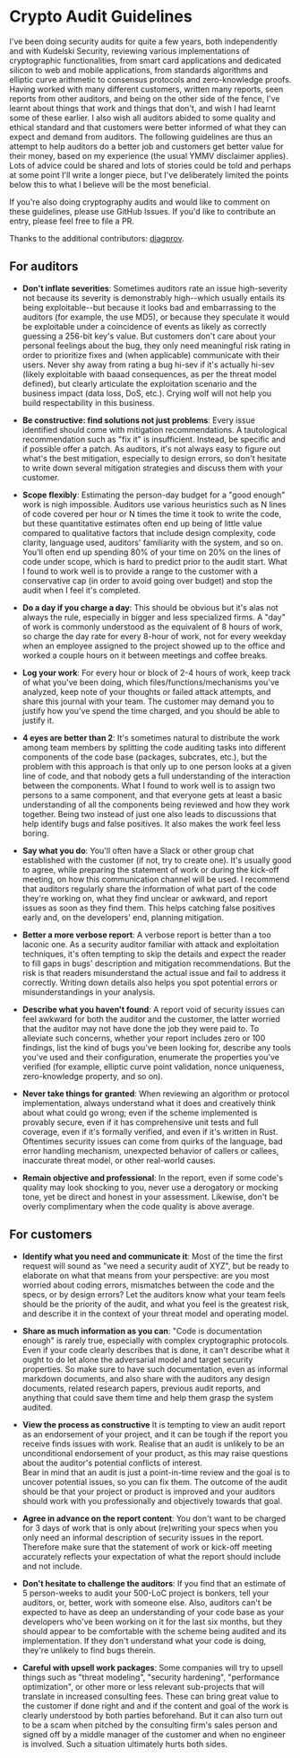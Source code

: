 # Crypto Audit Guidelines

I've been doing security audits for quite a few years, both independently and with Kudelski Security, reviewing various implementations of cryptographic functionalities, from smart card applications and dedicated silicon to web and mobile applications, from standards algorithms and elliptic curve arithmetic to consensus protocols and zero-knowledge proofs.
Having worked with many different customers, written many reports, seen reports from other auditors, and being on the other side of the fence, I've learnt about things that work and things that don't, and wish I had learnt some of these earlier. I also wish all auditors abided to some quality and ethical standard and that customers were better informed of what they can expect and demand from auditors.
The following guidelines are thus an attempt to help auditors do a better job and customers get better value for their money, based on my experience (the usual YMMV disclaimer applies).
Lots of advice could be shared and lots of stories could be told and perhaps at some point I'll write a longer piece, but I've deliberately limited the points below this to what I believe will be the most beneficial.

If you're also doing cryptography audits and would like to comment on these guidelines, please use GitHub Issues.
If you'd like to contribute an entry, please feel free to file a PR.

Thanks to the additional contributors: [diagprov](https://github.com/diagprov).

## For auditors

* **Don't inflate severities**: Sometimes auditors rate an issue high-severity not because its severity is demonstrably high--which usually entails its being exploitable--but because it looks bad and embarrassing to the auditors (for example, the use MD5), or because they speculate it would be exploitable under a coincidence of events as likely as correctly guessing a 256-bit key's value. But customers don't care about your personal feelings about the bug, they only need meaningful risk rating in order to prioritize fixes and (when applicable) communicate with their users. Never shy away from rating a bug hi-sev if it's actually hi-sev (likely exploitable with baaad consequences, as per the threat model defined), but clearly articulate the exploitation scenario and the business impact (data loss, DoS, etc.). Crying wolf will not help you build respectability in this business.

* **Be constructive: find solutions not just problems**: Every issue identified should come with mitigation recommendations. A tautological recommendation such as "fix it" is insufficient. Instead, be specific and if possible offer a patch. As auditors, it's not always easy to figure out what's the best mitigation, especially to design errors, so don't hesitate to write down several mitigation strategies and discuss them with your customer.

* **Scope flexibly**: Estimating the person-day budget for a "good enough" work is nigh impossible. Auditors use various heuristics such as N lines of code covered per hour or N times the time it took to write the code, but these quantitative estimates often end up being of little value compared to qualitative factors that include design complexity, code clarity, language used, auditors' familiarity with the system, and so on. You'll often end up spending 80% of your time on 20% on the lines of code under scope, which is hard to predict prior to the audit start. What I found to work well is to provide a range to the customer with a conservative cap (in order to avoid going over budget) and stop the audit when I feel it's completed.

* **Do a day if you charge a day**: This should be obvious but it's alas not always the rule, especially in bigger and less specialized firms. A "day" of work is commonly understood as the equivalent of 8 hours of work, so charge the day rate for every 8-hour  of work, not for every weekday when an employee assigned to the project showed up to the office and worked a couple hours on it between meetings and coffee breaks.

* **Log your work**: For every hour or block of 2-4 hours of work, keep track of what you've been doing, which files/functions/mechanisms you've analyzed, keep note of your thoughts or failed attack attempts, and share this journal with your team. The customer may demand you to justify how you've spend the time charged, and you should be able to justify it. 

* **4 eyes are better than 2**: It's sometimes natural to distribute the work among team members by splitting the code auditing tasks into different components of the code base (packages, subcrates, etc.), but the problem with this approach is that only up to one person looks at a given line of code, and that nobody gets a full understanding of the interaction between the components. What I found to work well is to assign two persons to a same component, and that everyone gets at least a basic understanding of all the components being reviewed and how they work together. Being two instead of just one also leads to discussions that help identify bugs and false positives. It also makes the work feel less boring.

* **Say what you do**: You'll often have a Slack or other group chat established with the customer (if not, try to create one). It's usually good to agree, while preparing the statement of work or during the kick-off meeting, on how this communication channel will be used. I recommend that auditors regularly share the information of what part of the code they're working on, what they find unclear or awkward, and report issues as soon as they find them. This helps catching false positives early and, on the developers' end, planning mitigation.

* **Better a more verbose report**: A verbose report is better than a too laconic one. As a security auditor familiar with attack and exploitation techniques, it's often tempting to skip the details and expect the reader to fill gaps in bugs' description and mitigation recommendations. But the risk is that readers misunderstand the actual issue and fail to address it correctly. Writing down details also helps you spot potential errors or misunderstandings in your analysis.

* **Describe what you haven't found**: A report void of security issues can feel awkward for both the auditor and the customer, the latter worried that the auditor may not have done the job they were paid to. To alleviate such concerns, whether your report includes zero or 100 findings, list the kind of bugs you've been looking for, describe any tools you've used and their configuration, enumerate the properties you've verified (for example, elliptic curve point validation, nonce uniqueness, zero-knowledge property, and so on).

* **Never take things for granted**: When reviewing an algorithm or protocol implementation, always understand what it does and creatively think about what could go wrong; even if the scheme implemented is provably secure, even if it has comprehensive unit tests and full coverage, even if it's formally verified, and even if it's written in Rust. Oftentimes security issues can come from quirks of the language, bad error handling mechanism, unexpected behavior of callers or callees, inaccurate threat model, or other real-world causes.

* **Remain objective and professional**: In the report, even if some code's quality may look shocking to you, never use a derogatory or mocking tone, yet be direct and honest in your assessment. Likewise, don't be overly complimentary when the code quality is above average.

## For customers

* **Identify what you need and communicate it**: Most of the time the first request will sound as "we need a security audit of XYZ", but be ready to elaborate on what that means from your perspective: are you most worried about coding errors, mismatches between the code and the specs, or by design errors? Let the auditors know what your team feels should be the priority of the audit, and what you feel is the greatest risk, and describe it in the context of your threat model and operating model.

* **Share as much information as you can**: "Code is documentation enough" is rarely true, especially with complex cryptographic protocols. Even if your code clearly describes that is done, it can't describe what it ought to do let alone the adversarial model and target security properties. So make sure to have such documentation, even as informal markdown documents, and also share with the auditors any design documents, related research papers, previous audit reports, and anything that could save them time and help them grasp the system audited.

* **View the process as constructive** It is tempting to view an audit report as an endorsement of your project, and it can be tough if the report you receive finds issues with work. 
  Realise that an audit is unlikely to be an unconditional endorsement of your product, as this may raise questions about the auditor's potential conflicts of interest.  
  Bear in mind that an audit is just a point-in-time review and the goal is to uncover potential issues, so you can fix them. The outcome of the audit should be that your 
  project or product is improved and your auditors should work with you professionally and objectively towards that goal. 

* **Agree in advance on the report content**:  You don't want to be charged for 3 days of work that is only about (re)writing your specs when you only need an informal description of security issues in the report. Therefore make sure that the statement of work or kick-off meeting accurately reflects your expectation of what the report should include and not include.

* **Don't hesitate to challenge the auditors**: If you find that an estimate of 5 person-weeks to audit your 500-LoC project is bonkers, tell your auditors, or, better, work with someone else. Also, auditors can't be expected to have as deep an understanding of your code base as your developers who've been working on it for the last six months, but they should appear to be comfortable with the scheme being audited and its implementation. If they don't understand what your code is doing, they're unlikely to find bugs therein.

* **Careful with upsell work packages**: Some companies will try to upsell things such as "threat modeling", "security hardening", "performance optimization", or other more or less relevant sub-projects that will translate in increased consulting fees. These can bring great value to the customer if done right and and if the content and goal of the work is clearly understood by both parties beforehand. But it can also turn out to be a scam when pitched by the consulting firm's sales person and signed off by a middle manager of the customer and when no engineer is involved. Such a situation ultimately hurts both sides.
